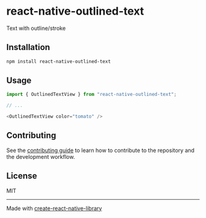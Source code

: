 # react-native-outlined-text

Text with outline/stroke

## Installation

```sh
npm install react-native-outlined-text
```

## Usage

```js
import { OutlinedTextView } from "react-native-outlined-text";

// ...

<OutlinedTextView color="tomato" />
```

## Contributing

See the [contributing guide](CONTRIBUTING.md) to learn how to contribute to the repository and the development workflow.

## License

MIT

---

Made with [create-react-native-library](https://github.com/callstack/react-native-builder-bob)

